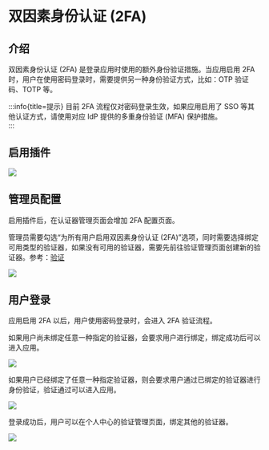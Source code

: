 # 双因素身份认证 (2FA)

<PluginInfo name="two-factor-authentication" licenseBundled="enterprise"></PluginInfo>

## 介绍

双因素身份认证 (2FA) 是登录应用时使用的额外身份验证措施。当应用启用 2FA 时，用户在使用密码登录时，需要提供另一种身份验证方式，比如：OTP 验证码、TOTP 等。

:::info{title=提示}
目前 2FA 流程仅对密码登录生效，如果应用启用了 SSO 等其他认证方式，请使用对应 IdP 提供的多重身份验证 (MFA) 保护措施。  
:::

## 启用插件

![](https://static-docs.nocobase.com/202502282108145.png)

## 管理员配置

启用插件后，在认证器管理页面会增加 2FA 配置页面。

管理员需要勾选“为所有用户启用双因素身份认证 (2FA)”选项，同时需要选择绑定可用类型的验证器，如果没有可用的验证器，需要先前往验证管理页面创建新的验证器。参考：[验证](../verification/index.md)

![](https://static-docs.nocobase.com/202502282109802.png)

## 用户登录

应用启用 2FA 以后，用户使用密码登录时，会进入 2FA 验证流程。

如果用户尚未绑定任意一种指定的验证器，会要求用户进行绑定，绑定成功后可以进入应用。

![](https://static-docs.nocobase.com/202502282110829.png)

如果用户已经绑定了任意一种指定验证器，则会要求用户通过已绑定的验证器进行身份验证，验证通过可以进入应用。

![](https://static-docs.nocobase.com/202502282110148.png)

登录成功后，用户可以在个人中心的验证管理页面，绑定其他的验证器。

![](https://static-docs.nocobase.com/202502282110024.png)
